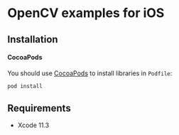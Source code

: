 # OpenCV examples for iOS

## Installation
#### CocoaPods
You should use [CocoaPods](http://cocoapods.org/) to install libraries in `Podfile`:
```ruby
pod install
```


## **Requirements**
- Xcode 11.3
<br><br>
